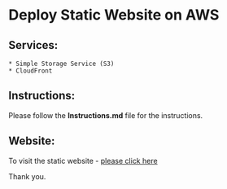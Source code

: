 # Deploy Static Website on AWS

## Services:
	* Simple Storage Service (S3)
	* CloudFront

## Instructions:
Please follow the **Instructions.md** file for the instructions.

## Website:
To visit the static website - [please click here](https://df39sfdor3v9p.cloudfront.net)

Thank you.